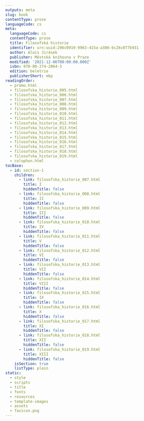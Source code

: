 ```yaml
---
outputs: meta
slug: book
contentType: prose
languageCode: cs
meta:
  languageCode: cs
  contentType: prose
  title: Filosofská historie
  identifier: urn:uuid:296c0919-9963-415a-a386-6c26c077b931
  author: Alois Jirásek
  publisher: Městská knihovna v Praze
  modified: '2021-12-06T00:00:00.000Z'
  isbn: 978-80-274-2064-3
  edition: beletrie
  publisherShort: mkp
readingOrder:
  - promo.html
  - filosofska_historie_005.html
  - filosofska_historie_006.html
  - filosofska_historie_007.html
  - filosofska_historie_008.html
  - filosofska_historie_009.html
  - filosofska_historie_010.html
  - filosofska_historie_011.html
  - filosofska_historie_012.html
  - filosofska_historie_013.html
  - filosofska_historie_014.html
  - filosofska_historie_015.html
  - filosofska_historie_016.html
  - filosofska_historie_017.html
  - filosofska_historie_018.html
  - filosofska_historie_019.html
  - colophon.html
tocBase:
  - id: section-1
    children:
      - link: filosofska_historie_007.html
        title: I
        hiddenTitle: false
      - link: filosofska_historie_008.html
        title: II
        hiddenTitle: false
      - link: filosofska_historie_009.html
        title: III
        hiddenTitle: false
      - link: filosofska_historie_010.html
        title: IV
        hiddenTitle: false
      - link: filosofska_historie_011.html
        title: V
        hiddenTitle: false
      - link: filosofska_historie_012.html
        title: VI
        hiddenTitle: false
      - link: filosofska_historie_013.html
        title: VII
        hiddenTitle: false
      - link: filosofska_historie_014.html
        title: VIII
        hiddenTitle: false
      - link: filosofska_historie_015.html
        title: IX
        hiddenTitle: false
      - link: filosofska_historie_016.html
        title: X
        hiddenTitle: false
      - link: filosofska_historie_017.html
        title: XI
        hiddenTitle: false
      - link: filosofska_historie_018.html
        title: XII
        hiddenTitle: false
      - link: filosofska_historie_019.html
        title: XIII
        hiddenTitle: false
    isSection: true
    listType: plain
static:
  - style
  - scripts
  - title
  - fonts
  - resources
  - template-images
  - assets
  - favicon.png
---
```

